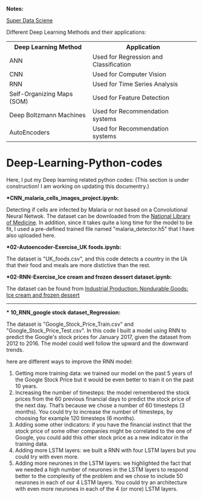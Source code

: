 <strong>Notes:</strong>

<a href="https://www.superdatascience.com/pages/deep-learning" target="_blank">Super Data Sciene</a>
<html>
<body>
<p>Different Deep Learning Methods and their applications:</p>

<table style="width:100%">
  <tr>
    <th>Deep Learning Method</th>
    <th>Application</th> 
  </tr>
  <tr>
    <td>ANN</td>
    <td>Used for Regression and Classification</td>
  </tr>
  <tr>
    <td>CNN</td>
    <td>Used for Computer Vision</td>
  </tr>
  <tr>
    <td>RNN</td>
    <td>Used for Time Series Analysis</td>
  </tr>
  <tr>
    <td>Self-Organizing Maps (SOM)</td>
    <td>Used for Feature Detection</td>
  </tr>
  <tr>
    <td>Deep Boltzmann Machines</td>
    <td>Used for Recommendation systems</td>
  </tr>
  <tr>
    <td>AutoEncoders</td>
    <td>Used for Recommendation systems</td>
  </tr>
</table>

</body>
</html>

# Deep-Learning-Python-codes
Here, I put my Deep learning related python codes: (This section is under construction! I am working on updating this documentry.)

<b>*CNN_malaria_cells_images_project.ipynb:</b>

Detecting if cells are infected by Malaria or not based on a Convolutional Neural Netwok. The dataset can be downloaded from the <a href="https://lhncbc.nlm.nih.gov/publication/pub9932">National Library of Medicine</a>. In addition, since it takes quite a long time for the model to be fit, I used a pre-defined trained file named "malaria_detector.h5" that I have also uploaded here.

<b>*02-Autoencoder-Exercise_UK foods.ipynb:</b>

The dataset is "UK_foods.csv", and this code detects a country in the Uk that their food and meals are more distictive than the rest.

<b>*02-RNN-Exercise_Ice cream and frozen dessert dataset.ipynb:</b>

The dataset can be found from <a href="https://fred.stlouisfed.org/series/IPN31152N">Industrial Production: Nondurable Goods: Ice cream and frozen dessert</a>

<hr>

<strong>* 10_RNN_google stock dataset_Regression:</strong>

The dataset is "Google_Stock_Price_Train.csv" and "Google_Stock_Price_Test.csv". In this code I built a model using RNN to predict the Google's stock prices for January 2017, given the dataset from 2012 to 2016. The model could well follow the upward and the downward trends.

here are different ways to improve the RNN model:
<ol>
  <li>Getting more training data: we trained our model on the past 5 years of the Google Stock Price but it would be even better to train it on the past 10 years.</li>
  <li>Increasing the number of timesteps: the model remembered the stock prices from the 60 previous financial days to predict the stock price of the next day. That’s because we chose a number of 60 timesteps (3 months). You could try to increase the number of timesteps, by choosing for example 120 timesteps (6 months).</li>
  <li>Adding some other indicators: if you have the financial instinct that the stock price of some other companies might be correlated to the one of Google, you could add this other stock price as a new indicator in the training data.</li>
  <li>Adding more LSTM layers: we built a RNN with four LSTM layers but you could try with even more.</li>
  <li>Adding more neurones in the LSTM layers: we highlighted the fact that we needed a high number of neurones in the LSTM layers to respond better to the complexity of the problem and we chose to include 50 neurones in each of our 4 LSTM layers. You could try an architecture with even more neurones in each of the 4 (or more) LSTM layers.</li>
</ol>
